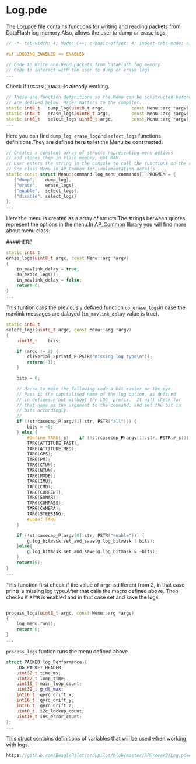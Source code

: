 # Log.pde

The [Log.pde](https://github.com/BeaglePilot/ardupilot/blob/master/APMrover2/Log.pde) file contains functions for writing and reading packets from DataFlash log memory.Also, allows the user to dump or erase logs.
```cpp
// -*- tab-width: 4; Mode: C++; c-basic-offset: 4; indent-tabs-mode: nil -*-

#if LOGGING_ENABLED == ENABLED

// Code to Write and Read packets from DataFlash log memory
// Code to interact with the user to dump or erase logs
...
```
Check if `LOGGING_ENABLE`is already working.
```cpp
// These are function definitions so the Menu can be constructed before the functions
// are defined below. Order matters to the compiler.
static int8_t	dump_log(uint8_t argc, 			const Menu::arg *argv);
static int8_t	erase_logs(uint8_t argc, 		const Menu::arg *argv);
static int8_t	select_logs(uint8_t argc, 		const Menu::arg *argv);
...
```
 Here you can find `dump_log`, `erase_log`and `select_logs` functions definitions.They are defined here to let the Menu be constructed.
 ```cpp
 // Creates a constant array of structs representing menu options
// and stores them in Flash memory, not RAM.
// User enters the string in the console to call the functions on the right.
// See class Menu in AP_Common for implementation details
static const struct Menu::command log_menu_commands[] PROGMEM = {
	{"dump",	dump_log},
	{"erase",	erase_logs},
	{"enable",	select_logs},
	{"disable",	select_logs}
};
...
```
Here the menu is created as a array of structs.The strings between quotes represent the options in the menu.In [AP_Common](https://github.com/BeaglePilot/ardupilot/blob/master/libraries/AP_Common/AP_Common.h) library you will find more about menu class.

####HERE

``` cpp
static int8_t
erase_logs(uint8_t argc, const Menu::arg *argv)
{
    in_mavlink_delay = true;
    do_erase_logs();
    in_mavlink_delay = false;
    return 0;
}
...
```
This funtion calls the previously defined function `do_erase_logs`in case the mavlink messages are dalayed (`in_mavlink_delay` value is true).

```cpp
static int8_t
select_logs(uint8_t argc, const Menu::arg *argv)
{
	uint16_t	bits;

	if (argc != 2) {
		cliSerial->printf_P(PSTR("missing log type\n"));
		return(-1);
	}

	bits = 0;

	// Macro to make the following code a bit easier on the eye.
	// Pass it the capitalised name of the log option, as defined
	// in defines.h but without the LOG_ prefix.  It will check for
	// that name as the argument to the command, and set the bit in
	// bits accordingly.
	//
	if (!strcasecmp_P(argv[1].str, PSTR("all"))) {
		bits = ~0;
	} else {
		#define TARG(_s)	if (!strcasecmp_P(argv[1].str, PSTR(#_s))) bits |= MASK_LOG_ ## _s
		TARG(ATTITUDE_FAST);
		TARG(ATTITUDE_MED);
		TARG(GPS);
		TARG(PM);
		TARG(CTUN);
		TARG(NTUN);
		TARG(MODE);
		TARG(IMU);
		TARG(CMD);
		TARG(CURRENT);
		TARG(SONAR);
		TARG(COMPASS);
		TARG(CAMERA);
		TARG(STEERING);
		#undef TARG
	}

	if (!strcasecmp_P(argv[0].str, PSTR("enable"))) {
		g.log_bitmask.set_and_save(g.log_bitmask | bits);
	}else{
		g.log_bitmask.set_and_save(g.log_bitmask & ~bits);
	}
	return(0);
}
...
```
 This function first check if the value of `argc` isdifferent from 2, in that case prints a missing log type.After that calls the macro defined above. Then checks if `PSTR` is enabled and in that case set and save the logs.

``` cpp

process_logs(uint8_t argc, const Menu::arg *argv)
{
	log_menu.run();
	return 0;
}
...

```
`process_logs` funtion runs the menu defined above.

```cpp
struct PACKED log_Performance {
    LOG_PACKET_HEADER;
    uint32_t time_ms;
    uint32_t loop_time;
    uint16_t main_loop_count;
    uint32_t g_dt_max;
    int16_t  gyro_drift_x;
    int16_t  gyro_drift_y;
    int16_t  gyro_drift_z;
    uint8_t  i2c_lockup_count;
    uint16_t ins_error_count;
};
...
```

This struct contains definitions of variables that will be used when working with logs.

```cpp
https://github.com/BeaglePilot/ardupilot/blob/master/APMrover2/Log.pde#L179
